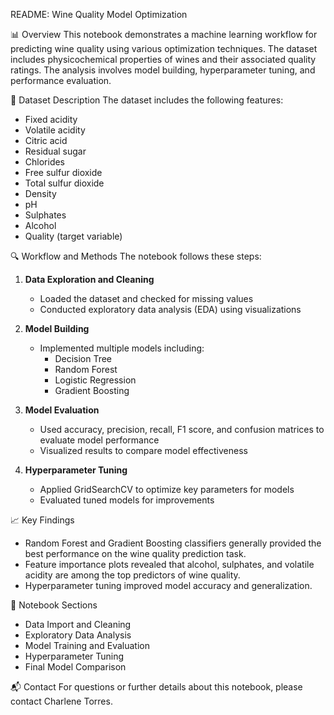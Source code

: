 README: Wine Quality Model Optimization

📊 Overview
This notebook demonstrates a machine learning workflow for predicting wine quality using various optimization techniques. The dataset includes physicochemical properties of wines and their associated quality ratings. The analysis involves model building, hyperparameter tuning, and performance evaluation.

📁 Dataset Description
The dataset includes the following features:
- Fixed acidity
- Volatile acidity
- Citric acid
- Residual sugar
- Chlorides
- Free sulfur dioxide
- Total sulfur dioxide
- Density
- pH
- Sulphates
- Alcohol
- Quality (target variable)

🔍 Workflow and Methods
The notebook follows these steps:

1. **Data Exploration and Cleaning**
   - Loaded the dataset and checked for missing values
   - Conducted exploratory data analysis (EDA) using visualizations

2. **Model Building**
   - Implemented multiple models including:
     - Decision Tree
     - Random Forest
     - Logistic Regression
     - Gradient Boosting

3. **Model Evaluation**
   - Used accuracy, precision, recall, F1 score, and confusion matrices to evaluate model performance
   - Visualized results to compare model effectiveness

4. **Hyperparameter Tuning**
   - Applied GridSearchCV to optimize key parameters for models
   - Evaluated tuned models for improvements

📈 Key Findings
- Random Forest and Gradient Boosting classifiers generally provided the best performance on the wine quality prediction task.
- Feature importance plots revealed that alcohol, sulphates, and volatile acidity are among the top predictors of wine quality.
- Hyperparameter tuning improved model accuracy and generalization.

🧾 Notebook Sections
- Data Import and Cleaning
- Exploratory Data Analysis
- Model Training and Evaluation
- Hyperparameter Tuning
- Final Model Comparison

📬 Contact
For questions or further details about this notebook, please contact Charlene Torres.
